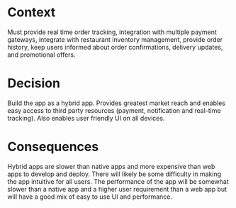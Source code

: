 <h1>Context</h1>
Must provide real time order tracking, integration with multiple payment gateways, integrate with restaurant inventory management, provide order history, keep users informed about order confirmations, delivery updates, and promotional offers.<br/>
<h1>Decision</h1>
Build the app as a hybrid app. Provides greatest market reach and enables easy access to third party resources (payment, notification and real-time tracking). Also enables user friendly UI on all devices. <br/>
<h1>Consequences</h1>
Hybrid apps are slower than native apps and more expensive than web apps to develop and deploy. There will likely be some difficulty in making the app intuitive for all users. The performance of the app will be somewhat slower than a native app and a higher user requirement than a web app but will have a good mix of easy to use UI and performance. 